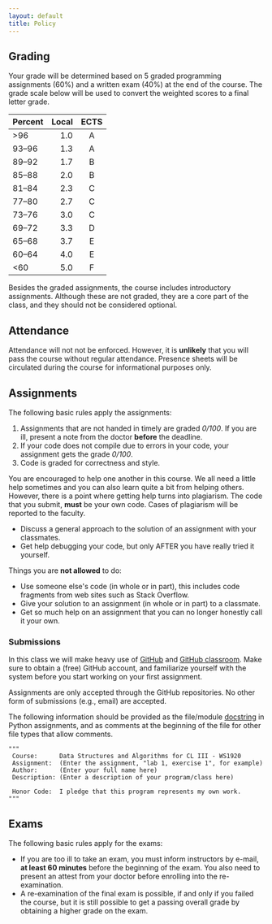 ```yaml
---
layout: default
title: Policy
---
```


## Grading

Your grade will be determined based on
5 graded programming assignments (60%)
and a written exam (40%) at the end of the course.
The grade scale below will be used to convert the weighted scores to a final letter grade.

| Percent  |    Local      |  ECTS |
|----------|--------------:|:-----:|
| >96      | 1.0           |   A   |
| 93–96    | 1.3           |   A   |
| 89–92    | 1.7           |   B   |
| 85–88    | 2.0           |   B   |
| 81–84    | 2.3           |   C   |
| 77–80    | 2.7           |   C   |
| 73–76    | 3.0           |   C   |
| 69–72    | 3.3           |   D   |
| 65–68    | 3.7           |   E   |
| 60–64    | 4.0           |   E   |
| <60      | 5.0           |   F   |

Besides the graded assignments,
the course includes introductory assignments.
Although these are not graded,
they are a core part of the class,
and they should not be considered optional.

## Attendance

Attendance will not not be enforced. However, it is
**unlikely** that you will pass the course without regular
attendance. Presence sheets will be circulated during the course for
informational purposes only.

## Assignments

The following basic rules apply the assignments:

1. Assignments that are not handed in timely are graded *0/100*. If you are
   ill, present a note from the doctor **before** the deadline.
2. If your code does not compile due to errors in your code, your
   assignment gets the grade *0/100*.
3. Code is graded for correctness and style.

You are encouraged to help one another in this course. We all need a
little help sometimes and you can also learn quite a bit from helping
others. However, there is a point where getting help turns into
plagiarism. The code that you submit, **must** be your own code. Cases
of plagiarism will be reported to the faculty.

- Discuss a general approach to the solution of an assignment with your
  classmates.
- Get help debugging your code, but only AFTER you have really tried it
  yourself.

Things you are **not allowed** to do:

- Use someone else's code (in whole or in part), this includes code fragments
  from web sites such as Stack Overflow.
- Give your solution to an assignment (in whole or in part) to a classmate.
- Get so much help on an assignment that you can no longer honestly call it
  your own.

### Submissions

In this class we will make heavy use of [GitHub](https://gihub.com/)
and [GitHub classroom](https://classroom.github.com/).
Make sure to obtain a (free) GitHub account,
and familiarize yourself with the system
before you start working on your first assignment.

Assignments are only accepted through the GitHub repositories.
No other form of submissions (e.g., email) are accepted.

The following information should be provided as the file/module
[docstring](https://www.python.org/dev/peps/pep-0257/)
in Python assignments, and as comments at the beginning of the file
for other file types that allow comments.

~~~{.python}
"""
 Course:      Data Structures and Algorithms for CL III - WS1920
 Assignment:  (Enter the assignment, "lab 1, exercise 1", for example)
 Author:      (Enter your full name here)
 Description: (Enter a description of your program/class here)
 
 Honor Code:  I pledge that this program represents my own work.
"""
~~~

## Exams

The following basic rules apply for the exams:

* If you are too ill to take an exam, you must inform instructors by e-mail, **at
  least 60 minutes** before the beginning of the exam. You also need to
  present an attest from your doctor before enrolling into the
  re-examination.
* A re-examination of the final exam is possible, if and only if you
  failed the course, but it is still possible to get a passing overall
  grade by obtaining a higher grade on the exam.


